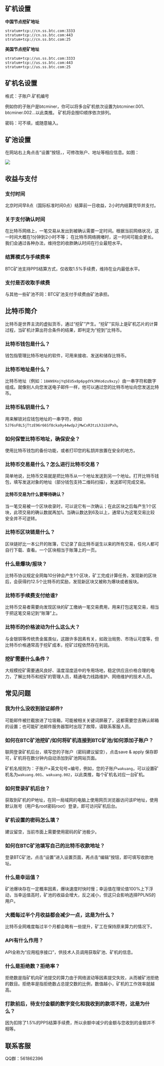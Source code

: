 ## 矿机设置

**中国节点挖矿地址**

```
stratum+tcp://cn.ss.btc.com:3333
stratum+tcp://cn.ss.btc.com:443
stratum+tcp://cn.ss.btc.com:25
```

**美国节点挖矿地址**

```
stratum+tcp://us.ss.btc.com:3333
stratum+tcp://us.ss.btc.com:443
stratum+tcp://us.ss.btc.com:25
```

## 矿机名设置

格式：子账户.矿机编号

例如你的子账户是btcminer，你可以将多台矿机依次设置为btcminer.001、btcminer.002...以此类推。 矿机将会按ID顺序依次排列。

密码：可不填，或随意输入。

## 矿池设置

在网站右上角点击“设置”按钮，，可修改账户、地址等相应信息。如图：

![](https://s2.btc.com/pool/assets/images/setAddress_cn.6e8f4c8.png)

## 收益与支付

### 支付时间

北京时间早8点（国际标准时间0点）结算前一日收益，2小时内结算完毕并支付。

### 关于支付确认时间

在比特币网络上，一笔交易从发出到被确认需要一定时间。根据当前网络状况，这一时间大概在1分钟到2小时不等； 在比特币网络拥堵时，这一时间可能会更长。我们会通过各种办法，维持您的收款确认时间在行业最短水平。

### 结算模式与手续费率

BTC矿池支持PPS结算方式，仅收取1.5%手续费，维持在业内最低水平。

### 支付是否收取手续费

与其他一些矿池不同：BTC矿池支付手续费由矿池承担。

## 比特币简介

比特币是世界主流的虚拟货币，通过“挖矿”产生。“挖矿”实际上是矿机芯片的计算过程，当矿机计算出符合条件的结果，即判定为“挖到”比特币。

### 比特币钱包是什么？

钱包指管理比特币地址的软件，可用来接收、发送和储存比特币。

### 比特币地址是什么？

比特币地址（例如：`18AN9XojYq5EU5x8p6pgdYk3RKo6zu9xzy`）由一串字符和数字组成。就像别人向您发送电子邮件一样，他可以通过您的比特币地址向您发送比特币。

### 比特币私钥是什么？

用来解锁对应钱包地址的一串字符，例如`5J76sF8L5jTtzE96r66Sf8cka9y44wdpJjMwCxR3tzLh3ibVPxh`。

### 如何保管比特币地址，确保安全？

使用比特币钱包的备份功能，或者打印您的私钥并放置在安全的地方。

### 比特币交易是什么？怎么进行比特币交易？

简单地说，比特币交易就是把比特币从一个地址发送到另一个地址。打开比特币钱包，填写发送对象的地址（部分钱包支持二维码扫描），发送即可完成交易。

#### 比特币交易为什么要等待确认？

当一笔交易被一个区块收录时，可以说它有一次确认；在此区块之后每产生1个区块，此项交易的确认数就再加1。当确认数达到6及以上，通常认为这笔交易比较安全并不可逆转。

### 比特币区块链是什么？

区块链好比一本公开的账簿，它记录了自比特币诞生以来的所有交易，任何人都可自行下载、查看。一个区块相当于账簿上的一页。

### 什么是爆块/报块？

比特币协议规定全网每10分钟会产生1个区块，矿工完成计算任务，发现新的区块后，会获得约12.5个比特币的奖励，发现新区块又被称为爆块或者报块。

### 比特币手续费支付给谁?

比特币交易者需要向发现区块的矿工缴纳一笔交易费用，用来打包这笔交易，相当于把这笔交易记到“账簿”上。

### 比特币的价格波动为什么这么大？

与金银铜等传统贵金属类似，这跟许多因素有关，如政治局势、市场认可度等，但比特币价格通常高于挖矿成本，挖矿过程依然存在利润。

### 挖矿需要什么条件？

大规模挖矿需要通风良好、温度湿度适中的专用场地，稳定供应且价格合理的电力，了解比特币和挖矿的管理人员，精通电力线路维护、网络维护的技术人员。

## 常见问题

### 我为什么没收到验证邮件?

可能邮件被拦截放进了垃圾箱，可能被相关关键词屏蔽了，这都需要您去确认邮箱的设置；也可能矿池邮件服务器暂时出现了故障，请联系客服人员。

### 如何在BTC矿池挖矿/如何将矿机连接到BTC矿池/如何添加子账户？

联网登录矿机后台，填写您的子账户（密码建议留空），点击save & apply 保存即可，矿机将在数分钟内自动添加到矿池网站页面。

矿机名规则为：子账户+英文句号+编号，例如，您的子账户`wakuang`，可以设置矿机名为`wakuang.001`、`wakuang.002`，以此类推，每个矿机名对应一台矿机。

### 如何登录矿机后台？

获取到矿机的IP地址，在同一局域网的电脑上使用网页浏览器访问该IP地址，使用默认账号（用户名root密码root）登录，即可访问矿机后台。

### 矿机设置的密码怎么填？

建议留空，当前市面上需要使用密码的矿池极少。

### 如何在BTC矿池填写自己的比特币收款地址？

登录BTC矿池，点击“设置”进入设置页面，再点击“编辑”按钮，即可填写收款地址。

### 什么是幸运值？

矿池爆块存在一定概率因素，爆块速度时快时慢；幸运值在理论值100%上下浮动，当幸运值高时，矿池的收益会增大，反之减小，但这只会影响选择PPLNS的用户。

### 大概每过半个月收益都会减少一点，这是为什么？

比特币全网难度每过半个月都会略有一些提升，矿工在保持原来算力的情况下。

### API有什么作用？

API全称为“应用程序接口”，供技术人员调用获取矿池、矿机的信息。

### 什么是拒绝数？拒绝率？

拒绝数是指矿机向矿池提交的算力由于网络波动等因素提交失败，从而被矿池拒绝的数目。拒绝率是指拒绝数占总提交数的比例，数值越小，矿机的工作效率就越高。

### 打款前后，待支付金额的数字变化和我收到的款项不符，这是为什么？

因为扣除了1.5%的PPS结算手续费，所以余额中减少的金额与您收到的金额并不相等。

## 联系客服

QQ群：561862396